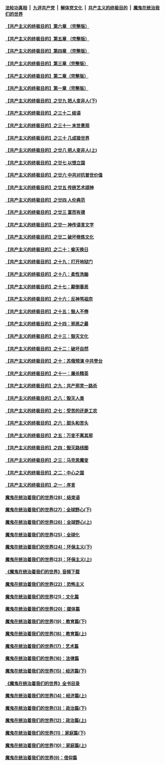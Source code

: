 ####  [法轮功真相](../../../../basic/blob/master/README.md?t=07040202) &nbsp;|&nbsp; [九评共产党](../../../../9ping.md/blob/master/README.md?t=07040202) &nbsp;|&nbsp; [解体党文化](../../../../jtdwh.md/blob/master/README.md?t=07040202)  &nbsp;|&nbsp; [共产主义的终极目的](../../../../gczydzjmd.md/blob/master/README.md?t=07040202) &nbsp;|&nbsp; [魔鬼在统治我们的世界](../../../../mgztzwmdsj.md/blob/master/README.md?t=07040202) 

#### [【共产主义的终极目的】第六章 （完整版）](../pages/nsc422/n11428913.md?t=07040202) 

#### [【共产主义的终极目的】第五章 （完整版）](../pages/nsc422/n11428912.md?t=07040202) 

#### [【共产主义的终极目的】第四章 （完整版）](../pages/nsc422/n11428907.md?t=07040202) 

#### [【共产主义的终极目的】第三章（完整版）](../pages/nsc422/n11428848.md?t=07040202) 

#### [【共产主义的终极目的】第二章（完整版）](../pages/nsc422/n11428831.md?t=07040202) 

#### [【共产主义的终极目的】第一章（完整版）](../pages/nsc422/n11417651.md?t=07040202) 

#### [【共产主义的终极目的】之廿九 把人变非人(下)](../pages/nsc422/n11344140.md?t=07040202) 

#### [【共产主义的终极目的】之三十二 结语](../pages/nsc422/n11360535.md?t=07040202) 

#### [【共产主义的终极目的】之三十一 末世景观](../pages/nsc422/n11351129.md?t=07040202) 

#### [【共产主义的终极目的】之三十 几成狼世界](../pages/nsc422/n11348280.md?t=07040202) 

#### [【共产主义的终极目的】之廿八 把人变非人(上)](../pages/nsc422/n11340492.md?t=07040202) 

#### [【共产主义的终极目的】之廿七 以恨立国](../pages/nsc422/n11336944.md?t=07040202) 

#### [【共产主义的终极目的】之廿六 中共对抗普世价值](../pages/nsc422/n11324785.md?t=07040202) 

#### [【共产主义的终极目的】之廿五 传统艺术颂神](../pages/nsc422/n11296396.md?t=07040202) 

#### [【共产主义的终极目的】之廿四 人伦典范](../pages/nsc422/n11296397.md?t=07040202) 

#### [【共产主义的终极目的】之廿三 富而有德](../pages/nsc422/n11283598.md?t=07040202) 

#### [【共产主义的终极目的】之廿一 神传语言文字](../pages/nsc422/n11263265.md?t=07040202) 

#### [【共产主义的终极目的】之廿二 破坏修炼文化](../pages/nsc422/n11245728.md?t=07040202) 

#### [【共产主义的终极目的】之二十：偷天换日](../pages/nsc422/n11238846.md?t=07040202) 

#### [【共产主义的终极目的】之十九：打开地狱门](../pages/nsc422/n11206376.md?t=07040202) 

#### [【共产主义的终极目的】之十八：柔性洗脑](../pages/nsc422/n11199994.md?t=07040202) 

#### [【共产主义的终极目的】之十七：颠倒善恶](../pages/nsc422/n11179782.md?t=07040202) 

#### [【共产主义的终极目的】之十六：反神骂祖宗](../pages/nsc422/n11166798.md?t=07040202) 

#### [【共产主义的终极目的】之十五：毁人不倦](../pages/nsc422/n11166792.md?t=07040202) 

#### [【共产主义的终极目的】之十四：邪恶之最](../pages/nsc422/n11150249.md?t=07040202) 

#### [【共产主义的终极目的】之十三：毁灭文化](../pages/nsc422/n11135227.md?t=07040202) 

#### [【共产主义的终极目的】之十二：破坏自然](../pages/nsc422/n11135214.md?t=07040202) 

#### [【共产主义的终极目的】之十：苏俄预演 中共登台](../pages/nsc422/n11118424.md?t=07040202) 

#### [【共产主义的终极目的】之十一：屠杀精英](../pages/nsc422/n11118442.md?t=07040202) 

#### [【共产主义的终极目的】之九：共产邪灵一路杀](../pages/nsc422/n11114139.md?t=07040202) 

#### [【共产主义的终极目的】之八：毁灭人类](../pages/nsc422/n11108503.md?t=07040202) 

#### [【共产主义的终极目的】之七：受苦的还是工农](../pages/nsc422/n11101809.md?t=07040202) 

#### [【共产主义的终极目的】之六：甜头和苦头](../pages/nsc422/n11096971.md?t=07040202) 

#### [【共产主义的终极目的】之五：万变不离其邪](../pages/nsc422/n11091285.md?t=07040202) 

#### [【共产主义的终极目的】之四：毁灭路线图](../pages/nsc422/n11086284.md?t=07040202) 

#### [【共产主义的终极目的】之三：马克思魔变](../pages/nsc422/n11061941.md?t=07040202) 

#### [【共产主义的终极目的】之二：中心之国](../pages/nsc422/n11047728.md?t=07040202) 

#### [【共产主义的终极目的】之一：序言](../pages/nsc422/n11086077.md?t=07040202) 

#### [魔鬼在统治着我们的世界(28)：结束语](../pages/nsc422/n10936246.md?t=07040202) 

#### [魔鬼在统治着我们的世界(27)：全球野心(下)](../pages/nsc422/n10928319.md?t=07040202) 

#### [魔鬼在统治着我们的世界(26)：全球野心(上)](../pages/nsc422/n10900318.md?t=07040202) 

#### [魔鬼在统治着我们的世界(25)：全球化](../pages/nsc422/n10788205.md?t=07040202) 

#### [魔鬼在统治着我们的世界(24)：环保主义(下)](../pages/nsc422/n10695307.md?t=07040202) 

#### [魔鬼在统治着我们的世界(23)：环保主义(上)](../pages/nsc422/n10688613.md?t=07040202) 

#### [《魔鬼在统治着我们的世界》音频下载](../pages/nsc422/n10635553.md?t=07040202) 

#### [魔鬼在统治着我们的世界(22)：恐怖主义](../pages/nsc422/n10614727.md?t=07040202) 

#### [魔鬼在统治着我们的世界(21)：文化篇](../pages/nsc422/n10597706.md?t=07040202) 

#### [魔鬼在统治着我们的世界(20)：媒体篇](../pages/nsc422/n10586579.md?t=07040202) 

#### [魔鬼在统治着我们的世界(19)：教育篇(下)](../pages/nsc422/n10564808.md?t=07040202) 

#### [魔鬼在统治着我们的世界(18)：教育篇(上)](../pages/nsc422/n10526970.md?t=07040202) 

#### [魔鬼在统治着我们的世界(17)：艺术篇](../pages/nsc422/n10499093.md?t=07040202) 

#### [魔鬼在统治着我们的世界(16)：法律篇](../pages/nsc422/n10485969.md?t=07040202) 

#### [魔鬼在统治着我们的世界(15)：经济篇(下)](../pages/nsc422/n10469975.md?t=07040202) 

#### [《魔鬼在统治着我们的世界》全书目录](../pages/nsc422/n10464261.md?t=07040202) 

#### [魔鬼在统治着我们的世界(14)：经济篇(上)](../pages/nsc422/n10457370.md?t=07040202) 

#### [魔鬼在统治着我们的世界(13)：政治篇(下)](../pages/nsc422/n10448270.md?t=07040202) 

#### [魔鬼在统治着我们的世界(12)：政治篇(上)](../pages/nsc422/n10444576.md?t=07040202) 

#### [魔鬼在统治着我们的世界(11)：家庭篇(下)](../pages/nsc422/n10440961.md?t=07040202) 

#### [魔鬼在统治着我们的世界(10)：家庭篇(上)](../pages/nsc422/n10435448.md?t=07040202) 

#### [魔鬼在统治着我们的世界(9)：信仰篇](../pages/nsc422/n10432159.md?t=07040202) 

